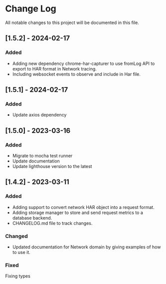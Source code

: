 # Change Log

All notable changes to this project will be documented in this file.

## [1.5.2] - 2024-02-17

### Added

- Adding new dependency chrome-har-capturer to use fromLog API to export to HAR format in Network tracing.
- Including websocket events to observe and include in Har file.

## [1.5.1] - 2024-02-17

### Added

- Update axios dependency

## [1.5.0] - 2023-03-16

### Added

- Migrate to mocha test runner
- Update documentation
- Update lighthouse version to the latest

## [1.4.2] - 2023-03-11

### Added

- Adding support to convert network HAR object into a request format.
- Adding storage manager to store and send request metrics to a database backend.
- CHANGELOG.md file to track changes.

### Changed

- Updated documentation for Network domain by giving examples of how to use it.

### Fixed

Fixing types
